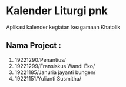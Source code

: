 #  Kalender Liturgi pnk

Aplikasi kalender kegiatan keagamaan Khatolik

## Nama Project :

1. 19221290/Penantius/ 
2. 19221299/Fransiskus Wandi Eko/ 
3. 19221185/Januria jayanti bungen/ 
4. 19221151/Yulianti Susmitha/ 
